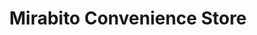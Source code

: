 ---
title: "Mirabito Convenience Store"
url: /cazenovia/mirabito-convenience-store/
shop: convenience
---